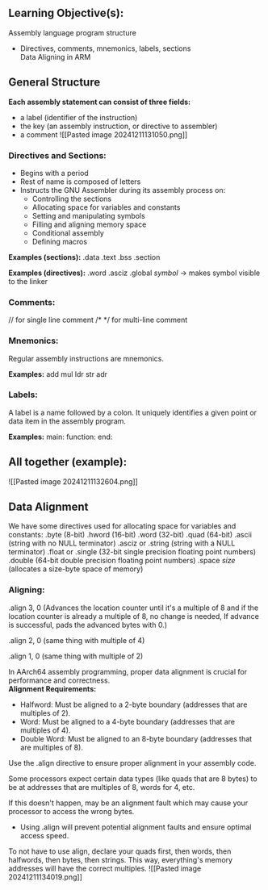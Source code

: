 ## Learning Objective(s):
Assembly language program structure  
* Directives, comments, mnemonics, labels, sections  
Data Aligning in ARM
## General Structure

**Each assembly statement can consist of three fields:**
* a label (identifier of the instruction)
* the key (an assembly instruction, or directive to assembler)
* a comment 
![[Pasted image 20241211131050.png]]
### Directives and Sections:
* Begins with a period
* Rest of name is composed of letters
* Instructs the GNU Assembler during its assembly process on:
	* Controlling the sections  
	* Allocating space for variables and constants  
	* Setting and manipulating symbols  
	* Filling and aligning memory space  
	* Conditional assembly  
	* Defining macros

**Examples (sections):**
.data
.text
.bss
.section

**Examples (directives):**
.word
.asciz
.global *symbol* -> makes symbol visible to the linker
### Comments:
// for single line comment
/* \*/ for multi-line comment
### Mnemonics:
Regular assembly instructions are mnemonics.

**Examples:**
add
mul
ldr
str
adr
### Labels:
A label is a name followed by a colon.
It uniquely identifies a given point or data item in the assembly program.

**Examples:**
main:
function:
end:
## All together (example):
![[Pasted image 20241211132604.png]]
## Data Alignment
We have some directives used for allocating space for variables and constants:
.byte (8-bit)
.hword (16-bit)
.word (32-bit)
.quad (64-bit)
.ascii (string with no NULL terminator)
.asciz or .string (string with a NULL terminator)
.float or .single (32-bit single precision floating point numbers)
.double (64-bit double precision floating point numbers)
.space *size* (allocates a size-byte space of memory)

### Aligning:
.align 3, 0 (Advances the location counter until it's a multiple of 8 and if the location counter is already a multiple of 8, no change is needed, If advance is successful, pads the advanced bytes with 0.)

.align 2, 0 (same thing with multiple of 4)

.align 1, 0 (same thing with multiple of 2)

In AArch64 assembly programming, proper data alignment is crucial for performance and correctness.  
**Alignment Requirements:**
* Halfword: Must be aligned to a 2-byte boundary (addresses that are multiples of 2).  
* Word: Must be aligned to a 4-byte boundary (addresses that are multiples of 4).  
* Double Word: Must be aligned to an 8-byte boundary (addresses that are multiples of 8).

Use the .align directive to ensure proper alignment in your assembly code. 

Some processors expect certain data types (like quads that are 8 bytes) to be at addresses that are multiples of 8, words for 4, etc.

If this doesn't happen, may be an alignment fault which may cause your processor to access the wrong bytes.
* Using .align will prevent potential alignment faults and ensure optimal access speed.

To not have to use align, declare your quads first, then words, then halfwords, then bytes, then strings. This way, everything's memory addresses will have the correct multiples.
![[Pasted image 20241211134019.png]]